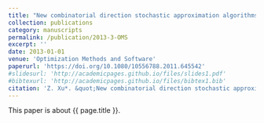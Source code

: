 ```yaml
---
title: "New combinatorial direction stochastic approximation algorithms"
collection: publications
category: manuscripts
permalink: /publication/2013-3-OMS
excerpt: ''
date: 2013-01-01
venue: 'Optimization Methods and Software'
paperurl: 'https://doi.org/10.1080/10556788.2011.645542'
#slidesurl: 'http://academicpages.github.io/files/slides1.pdf'
#bibtexurl: 'http://academicpages.github.io/files/bibtex1.bib'
citation: 'Z. Xu*. &quot;New combinatorial direction stochastic approximation algorithms.&quot; <i>Optimization Methods and Software</i>. 28(4):743-755, 2013. https://doi.org/10.1080/10556788.2011.645542'
---
```


This paper is about {{ page.title }}.
